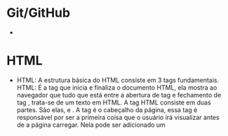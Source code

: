 # Git/GitHub

-  

# HTML

- HTML: A estrutura básica do HTML consiste em 3 tags fundamentais. 
HTML: É a tag que inicia e finaliza o documento HTML, ela mostra ao navegador que tudo que está entre a abertura de tag <HTML> e fechamento de tag </HTML>, trata-se de um texto em HTML.
A tag HTML consiste em duas partes. São elas, <head></head> e <body></body>.
A tag <head> é o cabeçalho da página, essa tag é responsável por ser a primeira coisa que o usuário irá visualizar antes de a página carregar. Nela pode ser adicionado um <title> que é o título da sua página que é mostrado na aba do navegador
A tag <body> é o corpo da página, aquilo que vai ser mostrado ao usuário dentro da página HTML.
  
 - Tags: É uma ferramenta utilizada para informar ao navegador que tipo de estrutura está sendo construída. As tags possuem atributos que podem ser globais ou específicas para cada Tag.
  
 - Textos: Textos podem ser divididos em títulos que vão da tag <h1> até <h6>.
 - Listas ordenadas e não ordenadas: As <ol> e <ul> são tags utilizadas para criar listas, serjam elas em uma sequência numérica ou apenas listadas em sequência sem numeração. As listas podem ser utilizadas também para criar menus interativos
 
 - Links: Link significa ligação, e no HTML é utilizada a tag <a> para adicionar um link.
  
## Trabalhando com formulários
  
 - Formulário é a comunicação Client x Server. O usuário adiciona suas informações no formulário e o servidor irá buscar ou adicionar aquelas informações dentro do banco de dados. Utiliza-se a tag <form> para criar um formulário e dentro dessa tag é possível nomear o formulário utilizando o atributo "name" e também é possível adicionar o "action" que é para onde seu formulário será enviado. Também é possível adicionar o atributo "method=post" para adicionar uma camada de segurança para suas informações. Ele encapsula as informações para enviar ao servidor.
 - É possível ativar e dasativar o autopreencimento de usuário e senha em um formulário através do atributo "autocomplete=on/off".
 - É possível criar uma mensagem após enviar o formulário através do atributo "onsubmite=alert(texto de alerta).
 - É possível utilizar o atributo "target=_blank" para abrir o formulário em outra página após enviar.

### Tag input e seus tipos.
 - A tag input possui vários atributos diferentes, entre eles estão:
 - Text: Cria um campo de texto para digitar qualquer tipo de texto, sendo número, letra ou caractere especial.
 - Number: Cria um campo onde é possível digitar apenas números e a letra E, para numeros científicos. Dentro deste atributo é possível definir o valor mínimo e máximo para digitar.
 - Button: Gera uma inserção do tipo botão. Semânticamente tem a mesma função da tag <button>
 - Range: Cria um campo de scroll.
 - Color: Cria um campo de cor.
 - E-mail: Cria um campo para digitar o email, sendo obrigatório ter o @.
 - Url: Cria um campo para adicionar uma Url, sendo obrigatório ter o Http://.
 - Date: Cria um campo e um calendário para adicionar uma data.
 - Week: Cria um campo para selecionar a semana.
 - Month: Cria um campo para selecionar o mês.
 - Checkbox: Cria uma caixa de seleção.
 - Radio: Também cria uma caixa de seleção, com a diferença de que nesse atributo, caso tenha mais de uma, só é possível selecionar um deles. E também é necessário definir um nome para o radio.
 - Hidden: É um atributo que fica vazio ao usuário mas tem dados quando são enviados ao servidor.
 - File: É um campo para selecionar arquivos para serem enviados. Sendo possível utilizar o atributo multiple para enviar vários arquivos.
 - Search: Cria um campo de texto para digitar uma busca.
# CSS

- 

# JavaScript

- 

